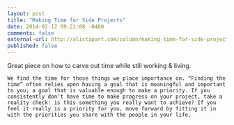 ```yaml
---
layout: post
title: "Making Time for Side Projects"
date: 2014-02-12 09:21:08 -0400
comments: false
external-url: http://alistapart.com/column/making-time-for-side-projects
published: false
---
```


Great piece on how to carve out time while still working & living.

	We find the time for those things we place importance on. “Finding the time” often relies upon having a goal that is meaningful and important to you; a goal that is valuable enough to make a priority. If you consistently don’t have time to make progress on your project, take a reality check: is this something you really want to achieve? If you feel it really is a priority for you, move forward by fitting it in with the priorities you share with the people in your life.
